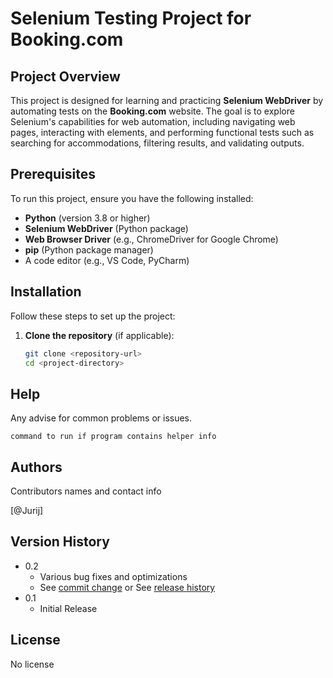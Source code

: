 # Selenium Testing Project for Booking.com

## Project Overview

This project is designed for learning and practicing **Selenium WebDriver** by automating tests on the **Booking.com** website. The goal is to explore Selenium's capabilities for web automation, including navigating web pages, interacting with elements, and performing functional tests such as searching for accommodations, filtering results, and validating outputs.

## Prerequisites

To run this project, ensure you have the following installed:

- **Python** (version 3.8 or higher)
- **Selenium WebDriver** (Python package)
- **Web Browser Driver** (e.g., ChromeDriver for Google Chrome)
- **pip** (Python package manager)
- A code editor (e.g., VS Code, PyCharm)


## Installation

Follow these steps to set up the project:

1. **Clone the repository** (if applicable):

   ```bash
   git clone <repository-url>
   cd <project-directory>

## Help

Any advise for common problems or issues.
```
command to run if program contains helper info
```

## Authors

Contributors names and contact info

[@Jurij]

## Version History

* 0.2
    * Various bug fixes and optimizations
    * See [commit change]() or See [release history]()
* 0.1
    * Initial Release

## License

No license
